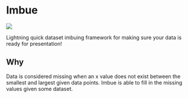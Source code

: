 # Imbue

![](https://github.com/jsextonn/imbue/workflows/build/badge.svg)

Lightning quick dataset imbuing framework for making sure your data is ready for presentation!

## Why

Data is considered missing when an x value does not exist between the smallest and largest given data points. Imbue is
able to fill in the missing values given some dataset.